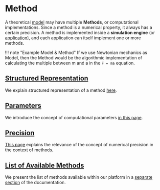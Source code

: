# Method

A theoretical [model](../models/overview.md) may have multiple **Methods**, or computational implementations. Since a method is a numerical property, it always has a certain precision. A method is implemented inside a **simulation engine** (or [application](../software-directory/overview.md)), and each application can itself implement one or more methods.

!!! note "Example Model & Method"
    If we use Newtonian mechanics as Model, then the Method would be the algorithmic implementation of calculating the multiple between m and a in the `F = ma` equation.

## [Structured Representation](data.md)

We explain structured representation of a method [here](data.md).

## [Parameters](parameters.md)

We introduce the concept of computational parameters [in this page](parameters.md).

## [Precision](precision.md)

[This page](precision.md) explains the relevance of the concept of numerical precision in the context of methods.

## [List of Available Methods](../methods-directory/overview.md)

We present the list of methods available within our platform in a [separate section](../methods-directory/overview.md) of the documentation.
